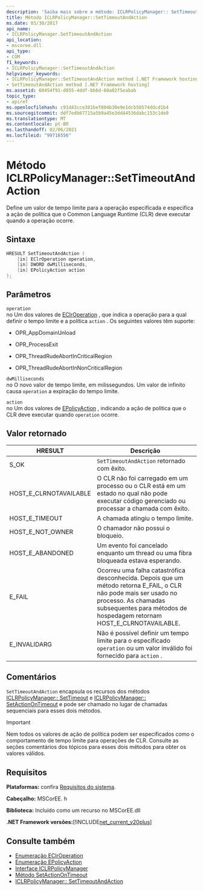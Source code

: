 ```yaml
---
description: 'Saiba mais sobre o método: ICLRPolicyManager:: SetTimeoutAndAction'
title: Método ICLRPolicyManager::SetTimeoutAndAction
ms.date: 03/30/2017
api_name:
- ICLRPolicyManager.SetTimeoutAndAction
api_location:
- mscoree.dll
api_type:
- COM
f1_keywords:
- ICLRPolicyManager::SetTimeoutAndAction
helpviewer_keywords:
- ICLRPolicyManager::SetTimeoutAndAction method [.NET Framework hosting]
- SetTimeoutAndAction method [.NET Framework hosting]
ms.assetid: 60454f91-d855-4ddf-bb6d-60a02f5eabab
topic_type:
- apiref
ms.openlocfilehash: c91d43cce381bef804b30e9e1dcb50574ddcd1b4
ms.sourcegitcommit: ddf7edb67715a5b9a45e3dd44536dabc153c1de0
ms.translationtype: MT
ms.contentlocale: pt-BR
ms.lasthandoff: 02/06/2021
ms.locfileid: "99716556"
---
```

# <a name="iclrpolicymanagersettimeoutandaction-method"></a>Método ICLRPolicyManager::SetTimeoutAndAction

Define um valor de tempo limite para a operação especificada e especifica a ação de política que o Common Language Runtime (CLR) deve executar quando a operação ocorre.  
  
## <a name="syntax"></a>Sintaxe  
  
```cpp  
HRESULT SetTimeoutAndAction (  
    [in] EClrOperation operation,  
    [in] DWORD dwMilliseconds,  
    [in] EPolicyAction action  
);  
```  
  
## <a name="parameters"></a>Parâmetros  

 `operation`  
 no Um dos valores de [EClrOperation](eclroperation-enumeration.md) , que indica a operação para a qual definir o tempo limite e a política `action` . Os seguintes valores têm suporte:  
  
- OPR_AppDomainUnload  
  
- OPR_ProcessExit  
  
- OPR_ThreadRudeAbortInCriticalRegion  
  
- OPR_ThreadRudeAbortInNonCriticalRegion  
  
 `dwMilliseconds`  
 no O novo valor de tempo limite, em milissegundos. Um valor de infinito causa `operation` a expiração do tempo limite.  
  
 `action`  
 no Um dos valores de [EPolicyAction](epolicyaction-enumeration.md) , indicando a ação de política que o CLR deve executar quando `operation` ocorre.  
  
## <a name="return-value"></a>Valor retornado  
  
|HRESULT|Descrição|  
|-------------|-----------------|  
|S_OK|`SetTimeoutAndAction` retornado com êxito.|  
|HOST_E_CLRNOTAVAILABLE|O CLR não foi carregado em um processo ou o CLR está em um estado no qual não pode executar código gerenciado ou processar a chamada com êxito.|  
|HOST_E_TIMEOUT|A chamada atingiu o tempo limite.|  
|HOST_E_NOT_OWNER|O chamador não possui o bloqueio.|  
|HOST_E_ABANDONED|Um evento foi cancelado enquanto um thread ou uma fibra bloqueada estava esperando.|  
|E_FAIL|Ocorreu uma falha catastrófica desconhecida. Depois que um método retorna E_FAIL, o CLR não pode mais ser usado no processo. As chamadas subsequentes para métodos de hospedagem retornam HOST_E_CLRNOTAVAILABLE.|  
|E_INVALIDARG|Não é possível definir um tempo limite para o especificado `operation` ou um valor inválido foi fornecido para `action` .|  
  
## <a name="remarks"></a>Comentários  

 `SetTimeoutAndAction` encapsula os recursos dos métodos [ICLRPolicyManager:: SetTimeout](iclrpolicymanager-settimeout-method.md) e [ICLRPolicyManager:: SetActionOnTimeout](iclrpolicymanager-setactionontimeout-method.md) e pode ser chamado no lugar de chamadas sequenciais para esses dois métodos.  
  
> [!IMPORTANT]
> Nem todos os valores de ação de política podem ser especificados como o comportamento de tempo limite para operações de CLR. Consulte as seções comentários dos tópicos para esses dois métodos para obter os valores válidos.  
  
## <a name="requirements"></a>Requisitos  

 **Plataformas:** confira [Requisitos do sistema](../../get-started/system-requirements.md).  
  
 **Cabeçalho:** MSCorEE. h  
  
 **Biblioteca:** Incluído como um recurso no MSCorEE.dll  
  
 **.NET Framework versões:**[!INCLUDE[net_current_v20plus](../../../../includes/net-current-v20plus-md.md)]  
  
## <a name="see-also"></a>Consulte também

- [Enumeração EClrOperation](eclroperation-enumeration.md)
- [Enumeração EPolicyAction](epolicyaction-enumeration.md)
- [Interface ICLRPolicyManager](iclrpolicymanager-interface.md)
- [Método SetActionOnTimeout](iclrpolicymanager-setactionontimeout-method.md)
- [ICLRPolicyManager:: SetTimeoutAndAction](iclrpolicymanager-settimeoutandaction-method.md)
